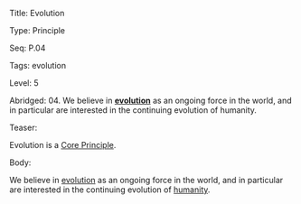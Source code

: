 Title:  Evolution

Type:   Principle

Seq:    P.04

Tags:   evolution

Level:  5

Abridged: 04. We believe in **[evolution](https://www.practopians.org/tags/evolution.html)** as an ongoing force in the world, and in particular are interested in the continuing evolution of humanity.

Teaser: 
 
Evolution is a [Core Principle](../core/principles.html).


Body:   
 
We believe in [evolution][] as an ongoing force in the world, and in particular are interested in the continuing evolution of [humanity][humanism].

[evolution]:          ../tags/evolution.html
[humanism]:           ../tags/humanism.html


